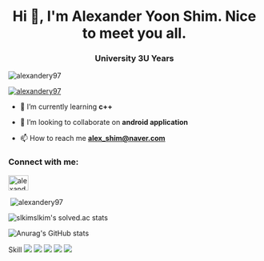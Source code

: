 <h1 align="center">Hi 👋, I'm Alexander Yoon Shim. Nice to meet you all.</h1>
<h3 align="center">University 3U Years</h3>

<p align="left"> <img src="https://komarev.com/ghpvc/?username=alexandery97&label=Profile%20views&color=0e75b6&style=flat" alt="alexandery97" /> </p>

<p align="left"> <a href="https://github.com/ryo-ma/github-profile-trophy"><img src="https://github-profile-trophy.vercel.app/?username=alexandery97" alt="alexandery97" /></a> </p>

- 🌱 I’m currently learning **c++**

- 👯 I’m looking to collaborate on **android application**

- 📫 How to reach me **alex_shim@naver.com**

<h3 align="left">Connect with me:</h3>
<p align="left">
<a href="https://instagram.com/alexander_yoon_shim" target="blank"><img align="center" src="https://raw.githubusercontent.com/rahuldkjain/github-profile-readme-generator/master/src/images/icons/Social/instagram.svg" alt="alexander_yoon_shim" height="30" width="40" /></a>
</p>

<p>&nbsp;<img align="center" src="https://github-readme-stats.vercel.app/api?username=alexandery97&show_icons=true&locale=en" alt="alexandery97" /></p>

![slkimslkim's solved.ac stats](https://github-readme-solvedac.hyp3rflow.vercel.app/api/?handle=slkimslkim)

![Anurag's GitHub stats](https://github-readme-stats.vercel.app/api?username=alexandery97&show_icons=true&theme=dracula)

Skill
<img src="https://img.shields.io/badge/Python-3776AB?style=for-the-badge&logo=Python&logoColor=white"> <img src="https://img.shields.io/badge/JavaScript-F7DF1E?style=for-the-badge&logo=JavaScript&logoColor=white"> <img src="https://img.shields.io/badge/HTML5-E34F26?style=for-the-badge&logo=HTML5&logoColor=white"> <img src="https://img.shields.io/badge/C-A8B9CC?style=for-the-badge&logo=C&logoColor=white"> <img src="https://img.shields.io/badge/C++-00599C?style=for-the-badge&logo=C++&logoColor=white">

